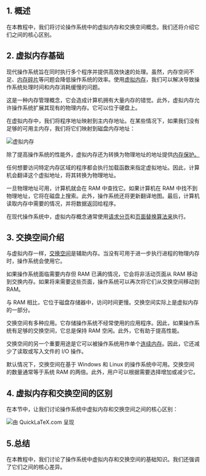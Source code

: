 ## 1. 概述

在本教程中，我们将讨论操作系统中的虚拟内存和交换空间概念。我们还将介绍它们之间的核心区别。

## 2. 虚拟内存基础

现代操作系统旨在同时执行多个程序并提供高效快速的处理。虽然，内存空间不足、[内存碎片](https://en.wikipedia.org/wiki/Fragmentation_of_memory)等问题会降低操作系统的效率。使用[虚拟内存](https://www.baeldung.com/cs/virtual-memory)，我们可以解决导致操作系统处理时间和内存消耗缓慢的问题。

这是一种内存管理概念，它会造成计算机拥有大量内存的错觉。此外，虚拟内存允许操作系统扩展其现有的物理内存。它可以位于硬盘上。

在虚拟内存中，我们将程序地址映射到主内存地址。在某些情况下，如果我们没有足够的可用主内存，我们将它们映射到磁盘内存地址：

![虚拟内存](https://www.baeldung.com/wp-content/uploads/sites/4/2021/06/virtual-mem.png)

除了提高操作系统的性能外，虚拟内存还为转换为物理地址的地址提供[内存保护。](https://www.baeldung.com/cs/virtual-memory-why)

任何想要访问特定内存区域的程序都会执行加载函数来指定虚拟地址。因此，计算机会翻译这个虚拟地址，将其转换为物理地址。

一旦物理地址可用，计算机就会在 RAM 中查找它。如果计算机在 RAM 中找不到物理地址，它将在磁盘上搜索。此外，操作系统还将更新翻译地图。最后，计算机读取内存中需要的情况，并将数据返回给程序。

在现代操作系统中，虚拟内存概念通常使用[请求分页](https://en.wikipedia.org/wiki/Demand_paging)和[页面替换算法来](https://www.baeldung.com/cs/virtual-memory)执行。

## 3. 交换空间介绍

与虚拟内存一样，[交换空间](https://www.baeldung.com/linux/swap-space-use)是辅助内存。当没有可用于进一步执行进程的物理内存时，操作系统会使用它。

如果操作系统面临需要内存但 RAM 已满的情况，它会将非活动页面从 RAM 移动到交换内存。如果将来需要这些页面，操作系统可以再次将它们从交换空间移动到 RAM。

与 RAM 相比，它位于磁盘存储器中，访问时间更慢。交换空间实际上是虚拟内存的一部分。

交换空间有多种应用。它存储操作系统不经常使用的应用程序。因此，如果操作系统有足够的交换空间，它总是保持 RAM 空闲。此外，它有助于提高性能。

交换空间的另一个重要用途是它可以被操作系统用作单个[连续内存](https://en.wikipedia.org/wiki/Memory_management_(operating_systems))。因此，它还减少了读取或写入文件的 I/O 操作。

默认情况下，交换空间在基于 Windows 和 Linux 的操作系统中可用。交换空间的数量通常等于系统 RAM 的两倍。此外，用户可以根据需要选择增加或减少它。

## 4. 虚拟内存和交换空间的区别

在本节中，让我们讨论操作系统中虚拟内存和交换空间之间的核心区别：

![由 QuickLaTeX.com 呈现](https://www.baeldung.com/wp-content/ql-cache/quicklatex.com-2e8847bd84cc201ff473acf87f90b900_l3.svg)

## 5.总结

在本教程中，我们讨论了操作系统中虚拟内存和交换空间的基础知识。我们还强调了它们之间的核心差异。